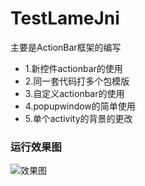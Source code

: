 # TestLameJni
主要是ActionBar框架的编写<br>
* 1.新控件actionbar的使用<br>
* 2.同一套代码打多个包模版<br>
* 3.自定义actionbar的使用<br>
* 4.popupwindow的简单使用<br>
* 5.单个activity的背景的更改<br>

### 运行效果图
![效果图](https://github.com/1181631922/TestLameJni/img/actionbar.gif)